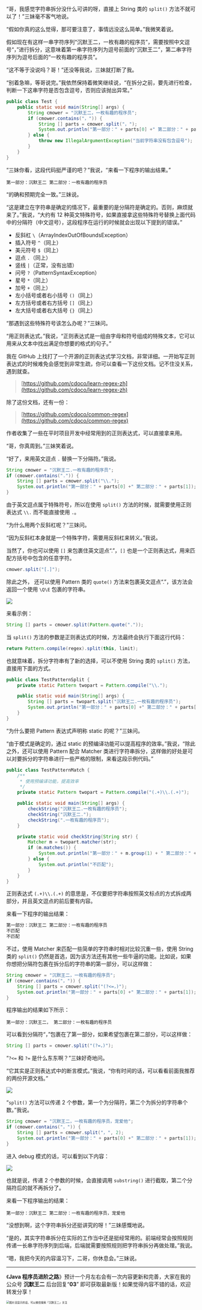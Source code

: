 

“哥，我感觉字符串拆分没什么可讲的呀，直接上 String 类的 `split()` 方法不就可以了！”三妹毫不客气地说。

“假如你真的这么觉得，那可要注意了，事情远没这么简单。”我微笑着说。

假如现在有这样一串字符序列“沉默王二，一枚有趣的程序员”，需要按照中文逗号“，”进行拆分，这意味着第一串字符序列为逗号前面的“沉默王二”，第二串字符序列为逗号后面的“一枚有趣的程序员”。

“这不等于没说吗？哥！”还没等我说，三妹就打断了我。

“别着急嘛，等哥说完。”我依然保持着微笑继续说，“在拆分之前，要先进行检查，判断一下这串字符是否包含逗号，否则应该抛出异常。”

```java
public class Test {
    public static void main(String[] args) {
        String cmower = "沉默王二，一枚有趣的程序员";
        if (cmower.contains("，")) {
            String [] parts = cmower.split("，");
            System.out.println("第一部分：" + parts[0] +" 第二部分：" + parts[1]);
        } else {
            throw new IllegalArgumentException("当前字符串没有包含逗号");
        }
    }
}
```

“三妹你看，这段代码挺严谨的吧？”我说，“来看一下程序的输出结果。”

```
第一部分：沉默王二 第二部分：一枚有趣的程序员
```

“的确和预期完全一致。”三妹说。

“这是建立在字符串是确定的情况下，最重要的是分隔符是确定的。否则，麻烦就来了。”我说，“大约有 12 种英文特殊符号，如果直接拿这些特殊符号替换上面代码中的分隔符（中文逗号），这段程序在运行的时候就会出现以下提到的错误。”


- 反斜杠 `\`（ArrayIndexOutOfBoundsException）
- 插入符号 `^`（同上）
- 美元符号 `$`（同上）
- 逗点 `.`（同上）
- 竖线 `|`（正常，没有出错）
- 问号 `?`（PatternSyntaxException）
- 星号 `*`（同上）
- 加号 `+`（同上）
- 左小括号或者右小括号 `()`（同上）
- 左方括号或者右方括号 `[]`（同上）
- 左大括号或者右大括号 `{}`（同上）

“那遇到这些特殊符号该怎么办呢？”三妹问。

“用正则表达式。”我说，“正则表达式是一组由字母和符号组成的特殊文本，它可以用来从文本中找出满足你想要的格式的句子。”

我在 GitHub 上找打了一个开源的正则表达式学习文档，非常详细。一开始写正则表达式的时候难免会感觉到非常生疏，你可以查看一下这份文档。记不住没关系，遇到就查。

>[https://github.com/cdoco/learn-regex-zh](https://github.com/cdoco/learn-regex-zh)

除了这份文档，还有一份：

>[https://github.com/cdoco/common-regex](https://github.com/cdoco/common-regex)

作者收集了一些在平时项目开发中经常用到的正则表达式，可以直接拿来用。

“哥，你真周到。”三妹笑着说。

“好了，来用英文逗点 `.` 替换一下分隔符。”我说。

```java
String cmower = "沉默王二.一枚有趣的程序员";
if (cmower.contains(".")) {
    String [] parts = cmower.split("\\.");
    System.out.println("第一部分：" + parts[0] +" 第二部分：" + parts[1]);
}
```

由于英文逗点属于特殊符号，所以在使用 `split()` 方法的时候，就需要使用正则表达式 `\\.` 而不能直接使用 `.`。

“为什么用两个反斜杠呢？”三妹问。

“因为反斜杠本身就是一个特殊字符，需要用反斜杠来转义。”我说。

当然了，你也可以使用 `[]` 来包裹住英文逗点“.”，`[]` 也是一个正则表达式，用来匹配方括号中包含的任意字符。

```java
cmower.split("[.]");
```

除此之外， 还可以使用 Pattern 类的 `quote()` 方法来包裹英文逗点“.”，该方法会返回一个使用 `\Q\E` 包裹的字符串。

![](https://cdn.jsdelivr.net/gh/itwanger/toBeBetterJavaer/images/string/split-01.png)

来看示例：

```java
String [] parts = cmower.split(Pattern.quote("."));
```

当 `split()` 方法的参数是正则表达式的时候，方法最终会执行下面这行代码：

```java
return Pattern.compile(regex).split(this, limit);
```

也就意味着，拆分字符串有了新的选择，可以不使用 String 类的 `split()` 方法，直接用下面的方式。

```java
public class TestPatternSplit {
    private static Pattern twopart = Pattern.compile("\\.");

    public static void main(String[] args) {
        String [] parts = twopart.split("沉默王二.一枚有趣的程序员");
        System.out.println("第一部分：" + parts[0] +" 第二部分：" + parts[1]);
    }
}
```

“为什么要把 Pattern 表达式声明称 static 的呢？”三妹问。

“由于模式是确定的，通过 static 的预编译功能可以提高程序的效率。”我说，“除此之外，还可以使用 Pattern 配合 Matcher 类进行字符串拆分，这样做的好处是可以对要拆分的字符串进行一些严格的限制，来看这段示例代码。”

```java
public class TestPatternMatch {
    /**
     * 使用预编译功能，提高效率
     */
    private static Pattern twopart = Pattern.compile("(.+)\\.(.+)");

    public static void main(String[] args) {
        checkString("沉默王二.一枚有趣的程序员");
        checkString("沉默王二.");
        checkString(".一枚有趣的程序员");
    }

    private static void checkString(String str) {
        Matcher m = twopart.matcher(str);
        if (m.matches()) {
            System.out.println("第一部分：" + m.group(1) + " 第二部分：" + m.group(2));
        } else {
            System.out.println("不匹配");
        }
    }
}
```

正则表达式 `(.+)\\.(.+)` 的意思是，不仅要把字符串按照英文标点的方式拆成两部分，并且英文逗点的前后要有内容。

来看一下程序的输出结果：

```java
第一部分：沉默王二 第二部分：一枚有趣的程序员
不匹配
不匹配
```

不过，使用 Matcher 来匹配一些简单的字符串时相对比较沉重一些，使用 String 类的 `split()` 仍然是首选，因为该方法还有其他一些牛逼的功能。比如说，如果你想把分隔符包裹在拆分后的字符串的第一部分，可以这样做：

```java
String cmower = "沉默王二，一枚有趣的程序员";
if (cmower.contains("，")) {
    String [] parts = cmower.split("(?<=，)");
    System.out.println("第一部分：" + parts[0] +" 第二部分：" + parts[1]);
}
```

程序输出的结果如下所示：

```
第一部分：沉默王二， 第二部分：一枚有趣的程序员
```

可以看到分隔符“，”包裹在了第一部分，如果希望包裹在第二部分，可以这样做：

```java
String [] parts = cmower.split("(?=，)");
```

“`?<=` 和 `?=` 是什么东东啊？”三妹好奇地问。

“它其实是正则表达式中的断言模式。”我说，“你有时间的话，可以看看前面我推荐的两份开源文档。”

![](https://cdn.jsdelivr.net/gh/itwanger/toBeBetterJavaer/images/string/split-02.png)

“`split()` 方法可以传递 2 个参数，第一个为分隔符，第二个为拆分的字符串个数。”我说。

```java
String cmower = "沉默王二，一枚有趣的程序员，宠爱他";
if (cmower.contains("，")) {
    String [] parts = cmower.split("，", 2);
    System.out.println("第一部分：" + parts[0] +" 第二部分：" + parts[1]);
}
```

进入 debug 模式的话，可以看到以下内容：

![](https://cdn.jsdelivr.net/gh/itwanger/toBeBetterJavaer/images/string/split-03.png)

也就是说，传递 2 个参数的时候，会直接调用 `substring()` 进行截取，第二个分隔符后的就不再拆分了。

来看一下程序输出的结果：

```
第一部分：沉默王二 第二部分：一枚有趣的程序员，宠爱他
```

“没想到啊，这个字符串拆分还挺讲究的呀！”三妹感慨地说。

“是的，其实字符串拆分在实际的工作当中还是挺经常用的。前端经常会按照规则传递一长串字符序列到后端，后端就需要按照规则把字符串拆分再做处理。”我说。

“嗯，我把今天的内容温习下，二哥，你休息会。”三妹说。


----

《**Java 程序员进阶之路**》预计一个月左右会有一次内容更新和完善，大家在我的公众号 **沉默王二** 后台回复“**03**” 即可获取最新版！如果觉得内容不错的话，欢迎转发分享！

<img src="https://cdn.jsdelivr.net/gh/itwanger/toBeBetterJavaer/images/itwanger.png" alt="图片没显示的话，可以微信搜索「沉默王二」关注" style="zoom:50%;" />